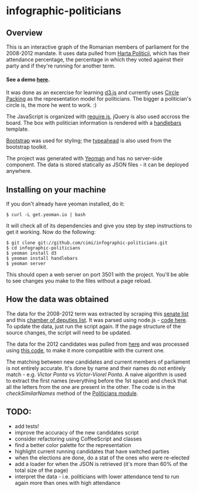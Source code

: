 infographic-politicians
=======================

## Overview

This is an interactive graph of the Romanian members of parliament for the 2008-2012 mandate. It uses data pulled from [Harta Politicii](http://hartapoliticii.ro/), which has their attendance percentage, the percentage in which they voted against their party and if they're running for another term.

#### See a demo [here](http://improve.ro/sandbox/politicians/).

It was done as an excercise for learning [d3.js](http://d3js.org/) and currently uses [Circle Packing](http://bl.ocks.org/4063530) as the representation model for politicians. The bigger a politician's circle is, the more he went to work. :)

The JavaScript is organized with [require.js](http://requirejs.org/), jQuery is also used accross the board. The box with politician information is rendered with a [handlebars](http://handlebarsjs.com/) template.

[Bootstrap](http://twitter.github.com/bootstrap/) was used for styling; the [typeahead](http://twitter.github.com/bootstrap/javascript.html#typeahead) is also used from the bootstrap toolkit.

The project was generated with [Yeoman](http://yeoman.io/) and has no server-side component. The data is stored statically as JSON files - it can be deployed anywhere.

## Installing on your machine

If you don't already have yeoman installed, do it:

````
$ curl -L get.yeoman.io | bash
````

It will check all of its dependencies and give you step by step instructions to get it working. Now do the following:

````
$ git clone git://github.com/cimi/infographic-politicians.git
$ cd infographic-politicians
$ yeoman install d3
$ yeoman install handlebars
$ yeoman server
````

This should open a web server on port 3501 with the project. You'll be able to see changes you make to the files without a page reload.


## How the data was obtained

The data for the 2008-2012 term was extracted by scraping this [senate list](http://hartapoliticii.ro/?c=senat+2009&cid=12&sid=1) and this [chamber of deputies list](http://hartapoliticii.ro/?c=camera+deputatilor+2009&cid=11&sid=1). It was parsed using node.js - [code here](https://github.com/cimi/infographic-politicians/blob/master/get-data.js). To update the data, just run the script again. If the page structure of the source changes, the script will need to be updated.

The data for the 2012 candidates was pulled from [here](https://github.com/pistruiatul/hartapoliticii/blob/master/www/hp-scripts/candidates_2012_bec.json) and was processed using [this code](https://github.com/cimi/infographic-politicians/blob/master/process-new-candidates.js), to make it more compatible with the current one.

The matching between new candidates and current members of parliament is not entirely accurate. It's done by name and their names do not entirely match - e.g. _Victor Ponta_ vs _Victor-Viorel Ponta_. A naive algorithm is used to extract the first names (everything before the 1st space) and check that all the letters from the one are present in the other. The code is in the _checkSimilarNames_ method of the [Politicians module](https://github.com/cimi/infographic-politicians/blob/master/app/scripts/politicians.js#L99).

## TODO:
* add tests!
* improve the accuracy of the new candidates script
* consider refactoring using CoffeeScript and classes
* find a better color palette for the representation
* highlight current running candidates that have switched parties
* when the elections are done, do a stat of the ones who were re-elected
* add a loader for when the JSON is retrieved (it's more than 60% of the total size of the page)
* interpret the data - i.e. politicians with lower attendance tend to run again more than ones with high attendance